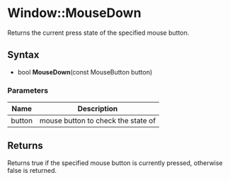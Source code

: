 # Window::MouseDown #
Returns the current press state of the specified mouse button.

## Syntax ##
- bool **MouseDown**(const MouseButton button)

### Parameters ###
| Name | Description |
|---|---|
| button | mouse button to check the state of |

## Returns ##
Returns true if the specified mouse button is currently pressed, otherwise false is returned.